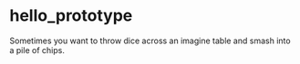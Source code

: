 # hello_prototype

Sometimes you want to throw dice across an imagine table and smash into a pile of chips.
